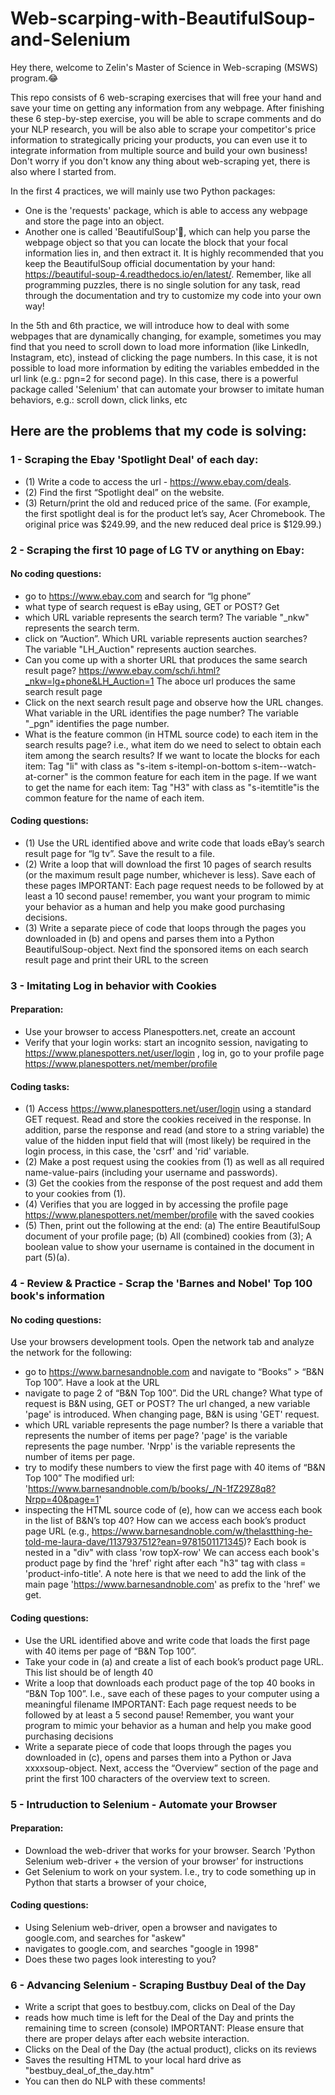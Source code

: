 # Web-scarping-with-BeautifulSoup-and-Selenium

Hey there, welcome to Zelin's Master of Science in Web-scraping (MSWS) program.😂

This repo consists of 6 web-scraping exercises that will free your hand and save your time on getting any information from any webpage. After finishing these 6 step-by-step exercise, you will be able to scrape comments and do your NLP research, you will be also able to scrape your competitor's price information to strategically pricing your products, you can even use it to integrate information from multiple source and build your own business! Don't worry if you don't know any thing about web-scraping yet, there is also where I started from. 

In the first 4 practices, we will mainly use two Python packages: 
- One is the 'requests' package, which is able to access any webpage and store the page into an object.
- Another one is called 'BeautifulSoup'🥣, which can help you parse the webpage object so that you can locate the block that your focal information lies in, and then extract it. 
It is highly recommended that you keep the BeautifulSoup official documentation by your hand: https://beautiful-soup-4.readthedocs.io/en/latest/. Remember, like all programming puzzles, there is no single solution for any task, read through the documentation and try to customize my code into your own way!

In the 5th and 6th practice, we will introduce how to deal with some webpages that are dynamically changing, for example, sometimes you may find that you need to scroll down to load more information (like LinkedIn, Instagram, etc), instead of clicking the page numbers. In this case, it is not possible to load more information by editing the variables embedded in the url link (e.g.: pgn=2 for second page).
In this case, there is a powerful package called 'Selenium' that can automate your browser to imitate human behaviors, e.g.: scroll down, click links, etc

## Here are the problems that my code is solving: 

### 1 - Scraping the Ebay 'Spotlight Deal' of each day:
- (1) Write a code to access the url - https://www.ebay.com/deals. 
- (2) Find the first “Spotlight deal” on the website.
- (3) Return/print the old and reduced price of the same. (For example, the first spotlight deal is for the product let’s say, Acer Chromebook. The original price was $249.99, and the new reduced deal price is $129.99.)

### 2 - Scraping the first 10 page of LG TV or anything on Ebay:
#### No coding questions: 
- go to https://www.ebay.com and search for “lg phone”
- what type of search request is eBay using, GET or POST?
Get
- which URL variable represents the search term?
The variable "_nkw" represents the search term.
- click on “Auction”. Which URL variable represents auction searches?
The variable "LH_Auction" represents auction searches.
- Can you come up with a shorter URL that produces the same search result page?
https://www.ebay.com/sch/i.html?_nkw=lg+phone&LH_Auction=1
The aboce url produces the same search result page
- Click on the next search result page and observe how the URL changes. What variable in the URL identifies the page number?
The variable "_pgn" identifies the page number.
- What is the feature common (in HTML source code) to each item in the search results page? i.e., what item do we need to select to obtain each item among the search results?
If we want to locate the blocks for each item: Tag "li" with class as "s-item s-itempl-on-bottom s-item--watch-at-corner" is the common feature for each item in the page.
If we want to get the name for each item: Tag "H3" with class as "s-itemtitle"is the common feature for the name of each item.

#### Coding questions:
- (1) Use the URL identified above and write code that loads eBay’s search result page for “lg tv”. Save the result to a file.
- (2) Write a loop that will download the first 10 pages of search results (or the maximum result page number, whichever is less). Save each of these pages
IMPORTANT: Each page request needs to be followed by at least a 10 second pause! remember,
you want your program to mimic your behavior as a human and help you make good
purchasing decisions.
- (3) Write a separate piece of code that loops through the pages you downloaded in (b) and opens and parses them into a Python BeautifulSoup-object. Next find the sponsored items on each search result page and print their URL to the screen

### 3 - Imitating Log in behavior with Cookies
#### Preparation: 
- Use your browser to access Planespotters.net, create an account
- Verify that your login works: start an incognito session, navigating to https://www.planespotters.net/user/login , log in, go to your profile page https://www.planespotters.net/member/profile
#### Coding tasks:
- (1) Access https://www.planespotters.net/user/login using a standard GET request. Read and store the cookies received in the response. In addition, parse the response and read (and store to a string variable) the value of the hidden input field that will (most likely) be required in the login process, in this case, the 'csrf' and 'rid' variable.
- (2) Make a post request using the cookies from (1) as well as all required name-value-pairs (including your username and passwords).
- (3) Get the cookies from the response of the post request and add them to your cookies from (1).
- (4) Verifies that you are logged in by accessing the profile page https://www.planespotters.net/member/profile with the saved cookies
- (5) Then, print out the following at the end: (a) The entire BeautifulSoup document of your profile page; (b) All (combined) cookies from (3); A boolean value to show your username is contained in the document in part (5)(a).

### 4 - Review & Practice - Scrap the 'Barnes and Nobel' Top 100 book's information
#### No coding questions:
Use your browsers development tools. Open the network tab and analyze the network for the following:
- go to https://www.barnesandnoble.com and navigate to “Books” > “B&N Top 100”. Have a look at the URL
- navigate to page 2 of “B&N Top 100”. Did the URL change? What type of request is B&N using, GET or POST?
The url changed, a new variable 'page' is introduced. When changing page, B&N is using 'GET' request.
- which URL variable represents the page number? Is there a variable that represents the number of items per page?
'page' is the variable represents the page number. 'Nrpp' is the variable represents the number of items per page. 
- try to modify these numbers to view the first page with 40 items of “B&N Top 100”
The modified url: 'https://www.barnesandnoble.com/b/books/_/N-1fZ29Z8q8?Nrpp=40&page=1'
-  inspecting the HTML source code of (e), how can we access each book in the list of B&N’s top 40? How can we access each book’s product page URL (e.g., https://www.barnesandnoble.com/w/thelastthing-he-told-me-laura-dave/1137937512?ean=9781501171345)?
Each book is nested in a "div" with class 'row topX-row'
We can access each book's product page by find the 'href' right after each "h3" tag with class = 'product-info-title'. A note here is that we need to add the link of the main page 'https://www.barnesandnoble.com' as prefix to the 'href' we get.

#### Coding questions:
- Use the URL identified above and write code that loads the first page with 40 items per page of “B&N Top 100”.
- Take your code in (a) and create a list of each book’s product page URL. This list should be of length 40
- Write a loop that downloads each product page of the top 40 books in “B&N Top 100”. I.e., save each of these pages to your computer using a meaningful filename
IMPORTANT:
Each page request needs to be followed by at least a 5 second pause! Remember, you want your program to mimic your behavior as a human and help you make good purchasing decisions
- Write a separate piece of code that loops through the pages you downloaded in (c), opens and parses them into a Python or Java xxxxsoup-object. Next, access the “Overview” section of the page and print the first 100 characters of the overview text to screen.

### 5 - Intruduction to Selenium - Automate your Browser
#### Preparation:
- Download the web-driver that works for your browser. Search 'Python Selenium web-driver + the version of your browser' for instructions
- Get Selenium to work on your system.  I.e., try to code something up in Python that starts a browser of your choice, 
#### Coding questions:
- Using Selenium web-driver, open a browser and navigates to google.com, and searches for "askew"
- navigates to google.com, and searches "google in 1998"
- Does these two pages look interesting to you?

### 6 - Advancing Selenium - Scraping Bustbuy Deal of the Day
- Write a script that goes to bestbuy.com, clicks on Deal of the Day
- reads how much time is left for the Deal of the Day and prints the remaining time to screen (console)
IMPORTANT: Please ensure that there are proper delays after each website interaction.
- Clicks on the Deal of the Day (the actual product), clicks on its reviews
- Saves the resulting HTML to your local hard drive as "bestbuy_deal_of_the_day.htm"
- You can then do NLP with these comments!
  
